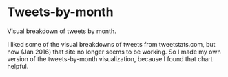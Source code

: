 # Tweets-by-month
Visual breakdown of tweets by month.

I liked some of the visual breakdowns of tweets from tweetstats.com, but now (Jan 2016) that site no longer seems to be working. So I made my own version of the tweets-by-month visualization, because I found that chart helpful.
